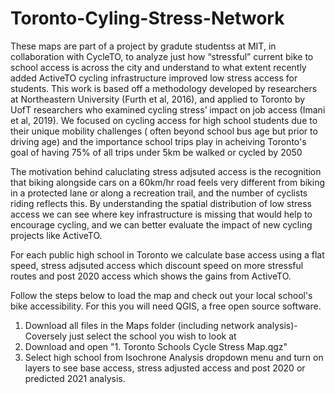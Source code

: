 # Toronto-Cyling-Stress-Network
These maps are part of a project by gradute studentss at MIT, in collaboration with CycleTO, to analyze just how “stressful” current bike to school access is across the city
and understand to what extent recently added ActiveTO cycling infrastructure improved low stress access for students. This work is based off a methodology developed by
researchers at Northeastern University (Furth et al, 2016), and applied to Toronto by UofT researchers who examined cycling stress’ impact on job access (Imani et al, 2019). 
We focused on cycling access for high school students due to their unique mobility challenges ( often beyond school bus age but prior to driving age) and the importance school trips play in acheiving Toronto's goal of having 75% of all trips under 5km be walked or cycled by 2050

The motivation behind caluclating stress adjsuted access is the recognition that biking alongside cars on a 60km/hr road feels very different from biking in a protected lane or
along a recreation trail, and the number of cyclists riding reflects this. By understanding the spatial distribution of low stress access we can see where key infrastructure is missing that would help to encourage cycling, and we can better evaluate the impact of new cycling projects like ActiveTO.

For each public high school in Toronto we calculate base access using a flat speed, stress adjsuted access which discount speed on more stressful routes and post 2020 access which shows the gains from ActiveTO. 

Follow the steps below to load the map and check out your local school's bike accessibility. For this you will need QGIS, a free open source software. 

1) Download all files in the Maps folder (including network analysis)- Coversely just select the school you wish to look at
2) Download and open "1. Toronto Schools Cycle Stress Map.qgz"
3) Select high school from Isochrone Analysis dropdown menu and turn on layers to see base access, stress adjusted access and post 2020 or predicted 2021 analysis.


